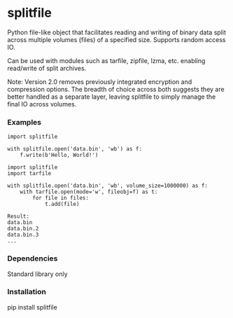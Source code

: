 # splitfile

Python file-like object that facilitates reading and writing of binary data split across multiple volumes (files) of a specified size.  Supports random access IO.

Can be used with modules such as tarfile, zipfile, lzma, etc. enabling read/write of split archives.

Note: Version 2.0 removes previously integrated encryption and compression options.  The
breadth of choice across both suggests they are better handled as a separate layer,
leaving splitfile to simply manage the final IO across volumes.

### Examples
```
import splitfile

with splitfile.open('data.bin', 'wb') as f:
    f.write(b'Hello, World!')
```
```
import splitfile
import tarfile

with splitfile.open('data.bin', 'wb', volume_size=1000000) as f:
    with tarfile.open(mode='w', fileobj=f) as t:
        for file in files:
            t.add(file)
     
Result:
data.bin
data.bin.2
data.bin.3
...
```
### Dependencies

Standard library only

### Installation

pip install splitfile
